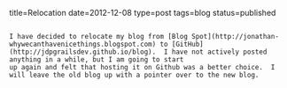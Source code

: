title=Relocation
date=2012-12-08
type=post
tags=blog
status=published
~~~~~~

I have decided to relocate my blog from [Blog Spot](http://jonathan-whywecanthavenicethings.blogspot.com) to [GitHub](http://jdpgrailsdev.github.io/blog).  I have not actively posted anything in a while, but I am going to start
up again and felt that hosting it on Github was a better choice.  I will leave the old blog up with a pointer over to the new blog.